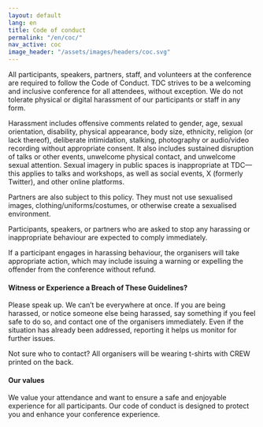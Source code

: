 ```yaml
---
layout: default
lang: en
title: Code of conduct
permalink: "/en/coc/"
nav_active: coc
image_header: "/assets/images/headers/coc.svg"
---
```


All participants, speakers, partners, staff, and volunteers at the conference are required to follow the Code of Conduct. TDC strives to be a welcoming and inclusive conference for all attendees, without exception. We do not tolerate physical or digital harassment of our participants or staff in any form.

Harassment includes offensive comments related to gender, age, sexual orientation, disability, physical appearance, body size, ethnicity, religion (or lack thereof), deliberate intimidation, stalking, photography or audio/video recording without appropriate consent. It also includes sustained disruption of talks or other events, unwelcome physical contact, and unwelcome sexual attention. Sexual imagery in public spaces is inappropriate at TDC—this applies to talks and workshops, as well as social events, X (formerly Twitter), and other online platforms.

Partners are also subject to this policy. They must not use sexualised images, clothing/uniforms/costumes, or otherwise create a sexualised environment.

Participants, speakers, or partners who are asked to stop any harassing or inappropriate behaviour are expected to comply immediately.

If a participant engages in harassing behaviour, the organisers will take appropriate action, which may include issuing a warning or expelling the offender from the conference without refund.

#### Witness or Experience a Breach of These Guidelines?
Please speak up. We can’t be everywhere at once. If you are being harassed, or notice someone else being harassed, say something if you feel safe to do so, and contact one of the organisers immediately. Even if the situation has already been addressed, reporting it helps us monitor for further issues.

Not sure who to contact? All organisers will be wearing t-shirts with CREW printed on the back.

#### Our values

We value your attendance and want to ensure a safe and enjoyable experience for all participants. Our code of conduct is designed to protect you and enhance your conference experience.
